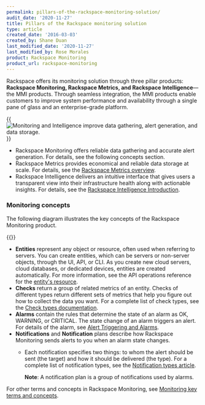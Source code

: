 ```yaml
---
permalink: pillars-of-the-rackspace-monitoring-solution/
audit_date: '2020-11-27'
title: Pillars of the Rackspace monitoring solution
type: article
created_date: '2016-03-03'
created_by: Shane Duan
last_modified_date: '2020-11-27'
last_modified_by: Rose Morales
product: Rackspace Monitoring
product_url: rackspace-monitoring
---
```


Rackspace offers its monitoring solution through three pillar products:
**Rackspace Monitoring, Rackspace Metrics, and Rackspace Intelligence**&mdash;the MMI
products. Through seamless integration, the MMI products enable customers to
improve system performance and availability through a single pane of
glass and an enterprise-grade platform.

{{<image src="monitoring-mmi.svg" alt="Monitoring and Intelligence improve data gathering, alert generation, and data storage." alt="" title="">}}

- Rackspace Monitoring offers reliable data gathering and accurate alert
  generation. For details, see the following concepts section.
- Rackspace Metrics provides economical and reliable data storage at scale.
  For details, see the [Rackspace Metrics overview](/support/how-to/rackspace-metrics-overview/).
- Rackspace Intelligence delivers an intuitive interface that gives users a transparent view into
  their infrastructure health along with actionable insights. For details, see the 
  [Rackspace Intelligence Introduction](/support/how-to/rackspace-intelligence/).

### Monitoring concepts

The following diagram illustrates the key concepts of the Rackspace Monitoring product.

{{<image src="rackspace-monitoring-concepts.png" alt="" title="">}}

- **Entities** represent any object or resource, often used when referring to
  servers. You can create entities, which can be servers or non-server
  objects, through the UI, API, or CLI. As you create new
  cloud servers, cloud databases, or dedicated devices, entities are created
  automatically. For more information, see the API operations reference for the
  [entity's resource](https://docs.rackspace.com/docs/cloud-monitoring/v1/developer-guide/#entities-operations).
- **Checks** return a group of related metrics of an entity. Checks of different
  types return different sets of metrics that help you figure out how to collect
  the data you want. For a complete list of check types, see the
  [Check types documentation](https://docs.rackspace.com/docs/cloud-monitoring/v1/developer-guide/#document-tech-ref-info/check-type-reference).
- **Alarms**  contain the rules that determine the state of an alarm as OK, WARNING,
  or CRITICAL. The state change of an alarm triggers an alert. For details of the alarm,
  see [Alert Triggering and Alarms](https://docs.rackspace.com/docs/cloud-monitoring/v1/developer-guide/#document-tech-ref-info/alert-triggers-and-alarms).
- **Notifications** and **Notification** plans describe how Rackspace Monitoring
  sends alerts to you when an alarm state changes.
  - Each  notification specifies two things: to whom the alert should be sent
    (the target) and how it should be delivered (the type). For a complete list
    of notification types, see the [Notification types article](https://docs.rackspace.com/docs/cloud-monitoring/v1/developer-guide/#document-api-operations/notification-type-operations).

    **Note**: A notification plan is a group of notifications used by alarms.

For other terms and concepts in Rackspace Monitoring, see [Monitoring key terms and concepts](https://docs.rackspace.com/docs/cloud-monitoring/v1/developer-guide/#monitoring-key-terms-and-concepts).
